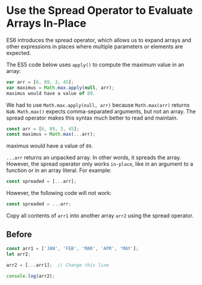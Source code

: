 # Use the Spread Operator to Evaluate Arrays In-Place

ES6 introduces the spread operator, which allows us to expand arrays and other expressions in places where multiple parameters or elements are expected.

The ES5 code below uses `apply()` to compute the maximum value in an array:

```javascript
var arr = [6, 89, 3, 45];
var maximus = Math.max.apply(null, arr);
maximus would have a value of 89.
```

We had to use `Math.max.apply(null, arr)` because `Math.max(arr)` returns `NaN`. 
`Math.max()` expects comma-separated arguments, but not an array. 
The spread operator makes this syntax much better to read and maintain.

```javascript
const arr = [6, 89, 3, 45];
const maximus = Math.max(...arr);
```
maximus would have a value of `89`.

`...arr` returns an unpacked array. In other words, it spreads the array. 
However, the spread operator only works `in-place`, like in an argument to a function or in an array literal. For example:

```javascript
const spreaded = [...arr];
```

However, the following code will not work:
```javascript
const spreaded = ...arr;
```
Copy all contents of `arr1` into another array `arr2` using the spread operator.

## Before
```javascript
const arr1 = ['JAN', 'FEB', 'MAR', 'APR', 'MAY'];
let arr2;

arr2 = [...arr1];  // Change this line

console.log(arr2);
```
